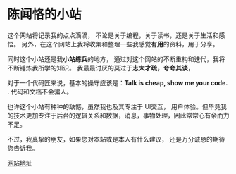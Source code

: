 # 陈闻恪的小站
这个网站将记录我的点点滴滴， 不论是关于编程，关于读书，还是关于生活和感悟。 另外，在这个网站上我将收集和整理一些我感觉**有用**的资料，用于分享。 

同时这个小站还是我**小站练兵**的地方， 通过对这个网站的不断重构和迭代，我将不断锤炼我所学的知识。 我最最讨厌的莫过于**志大才疏，夸夸其谈**， 

对于一个代码匠来说，基本的操守应该是：**Talk is cheap, show me your code.** . 代码和文档不会骗人。 

也许这个小站有种种的缺憾，虽然我也及其专注于 UI交互， 用户体验。但毕竟我的技术更加专注于后台的逻辑关系和数据，消息，事物处理，因此常常心有余而力不足。

不过，我真挚的朋友，如果您对本站或是本人有什么建议， 还是万分诚恳的期待您告诉我。

[网站地址](http://123.207.54.56/)
